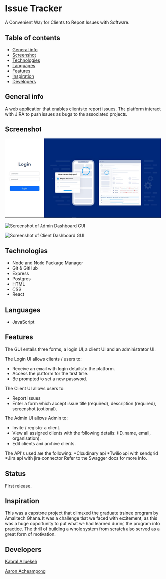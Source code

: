 # Issue Tracker

A Convenient Way for Clients to Report Issues with Software.

## Table of contents

* [General info](#general-info)
* [Screenshot](#screenshot)
* [Technologies](#technologies)
* [Languages](#languages)
* [Features](#features)
* [Inspiration](#inspiration)
* [Developers](#developers)

## General info

A web application that enables clients to report issues. The platform interact with JIRA to push issues as bugs to the associated projects.

## Screenshot

![Screenshot of Login GUI](Screenshot.png)

![Screenshot of Admin Dashboard GUI]()

![Screenshot of Client Dashboard GUI]()

## Technologies

* Node and Node Package Manager
* Git & GitHub
* Express
* Postgres
* HTML
* CSS
* React

## Languages

* JavaScript

## Features

The GUI entails three forms, a login UI, a client UI and an administrator UI.

The Login UI allows clients / users to:
* Receive an email with login details to the platform.
* Access the platform for the first time.
* Be prompted to set a new password.

The Client UI allows users to:
* Report issues.
* Enter a form which accept issue title (required), description (required), screenshot (optional).

The Admin UI allows Admin to:
* Invite / register a client.
* View all assigned clients with the following details: (ID, name, email, organisation).
* Edit clients and archive clients.

The API's used are the following:
*Cloudinary api
*Twilio api with sendgrid
*Jira api with jira-connector
Refer to the Swagger docs for more info.

## Status

First release.

## Inspiration

This was a capstone project that climaxed the graduate trainee program by Amalitech Ghana. It was a challenge that we faced with excitement, as this was a huge opportunity to put what we had learned during the program into practice. The thrill of building a whole system from scratch also served as a great form of motivation.

## Developers

[Kabral Alluekeh](https://github.com/Kabral12)

[Aaron Acheampong](https://github.com/Aaron-Acheampong)
